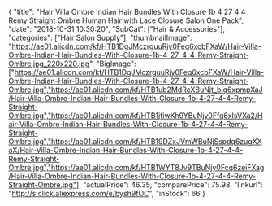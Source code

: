 {
	"title": "Hair Villa Ombre Indian Hair Bundles With Closure  1b 4 27 4 4 Remy Straight Ombre Human Hair with Lace Closure Salon One Pack",
	"date": "2018-10-31 10:30:20",
	"SubCat": ["Hair & Accessories"],
	"categories": ["Hair Salon Supply"],
	"thumbnailImage": "https://ae01.alicdn.com/kf/HTB1DgJMczrguuRjy0Feq6xcbFXaW/Hair-Villa-Ombre-Indian-Hair-Bundles-With-Closure-1b-4-27-4-4-Remy-Straight-Ombre.jpg_220x220.jpg",
	"BigImage": ["https://ae01.alicdn.com/kf/HTB1DgJMczrguuRjy0Feq6xcbFXaW/Hair-Villa-Ombre-Indian-Hair-Bundles-With-Closure-1b-4-27-4-4-Remy-Straight-Ombre.jpg","https://ae01.alicdn.com/kf/HTB1ub2MdRcXBuNjt_biq6xpmpXaJ/Hair-Villa-Ombre-Indian-Hair-Bundles-With-Closure-1b-4-27-4-4-Remy-Straight-Ombre.jpg","https://ae01.alicdn.com/kf/HTB1jfiwKh9YBuNjy0Ffq6xIsVXa2/Hair-Villa-Ombre-Indian-Hair-Bundles-With-Closure-1b-4-27-4-4-Remy-Straight-Ombre.jpg","https://ae01.alicdn.com/kf/HTB19DZxJVmWBuNjSspdq6zugXXaX/Hair-Villa-Ombre-Indian-Hair-Bundles-With-Closure-1b-4-27-4-4-Remy-Straight-Ombre.jpg","https://ae01.alicdn.com/kf/HTB1WYT8Jv9TBuNjy0Fcq6zeiFXag/Hair-Villa-Ombre-Indian-Hair-Bundles-With-Closure-1b-4-27-4-4-Remy-Straight-Ombre.jpg"],
	"actualPrice": 46.35,
	"comparePrice": 75.98,
	"linkurl": "http://s.click.aliexpress.com/e/bysh9fOC",
	"inStock": 66
}
